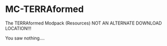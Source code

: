 # MC-TERRAformed
The TERRAformed Modpack (Resources) NOT AN ALTERNATE DOWNLOAD LOCATION!!!

You saw nothing....
